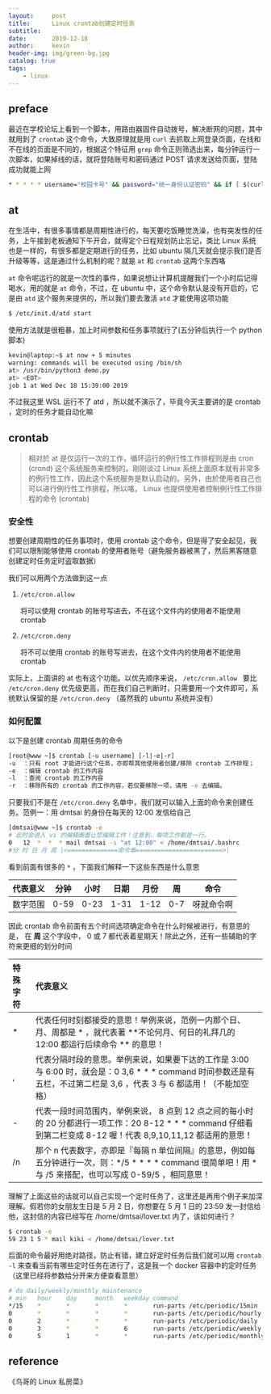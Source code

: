 ```yaml
---
layout:     post
title:      Linux crontab创建定时任务
subtitle:   
date:       2019-12-18
author:     kevin
header-img: img/green-bg.jpg
catalog: true
tags:
    - linux
---
```








## preface 



最近在学校论坛上看到一个脚本，用路由器固件自动拨号，解决断网的问题，其中就用到了 `crontab` 这个命令，大致原理就是用 `curl` 去抓取上网登录页面，在线和不在线的页面是不同的，根据这个特征用 `grep` 命令正则筛选出来，每分钟运行一次脚本，如果掉线的话，就将登陆账号和密码通过 POST 请求发送给页面，登陆成功就能上网



```bash
* * * * * username="校园卡号" && password="统一身份认证密码" && if [ $(curl -k https://drcom.szu.edu.cn | grep -oE WebLoginID_1) != "WebLoginID_1" ]; then curl -k https://drcom.szu.edu.cn/a70.htm --data "DDDDD=$username&upass=$password&0MKKey=%B5%C7%A1%A1%C2%BC"; fi
```



## at



在生活中，有很多事情都是周期性进行的，每天要吃饭睡觉洗澡，也有突发性的任务，上午接到老板通知下午开会，就得定个日程规划防止忘记，类比 Linux 系统也是一样的，有很多都是定期进行的任务，比如 ubuntu 隔几天就会提示我们是否升级等等，这是通过什么机制的呢？就是 `at` 和 `crontab` 这两个东西咯



`at` 命令呢运行的就是一次性的事件，如果说想让计算机提醒我们一个小时后记得喝水，用的就是 `at` 命令，不过，在 ubuntu 中，这个命令默认是没有开启的，它是由 `atd` 这个服务来提供的，所以我们要去激活 `atd` 才能使用这项功能

```bash
$ /etc/init.d/atd start
```



使用方法就是很粗暴，加上时间参数和任务事项就行了(五分钟后执行一个 python 脚本)

```bash
kevin@laptop:~$ at now + 5 minutes
warning: commands will be executed using /bin/sh       
at> /usr/bin/python3 demo.py
at> <EOT>
job 1 at Wed Dec 18 15:39:00 2019 
```



不过我这里 WSL 运行不了 atd ，所以就不演示了，毕竟今天主要讲的是 crontab ，定时的任务才能自动化嘛



## crontab



>  相对於 at 是仅运行一次的工作，循环运行的例行性工作排程则是由 cron (crond) 这个系统服务来控制的。刚刚谈过 Linux 系统上面原本就有非常多的例行性工作，因此这个系统服务是默认启动的。另外，由於使用者自己也可以进行例行性工作排程，所以咯， Linux 也提供使用者控制例行性工作排程的命令 (crontab)



### 安全性



想要创建周期性的任务事项时，使用 crontab 这个命令，但是得了安全起见，我们可以限制能够使用 crontab 的使用者账号（避免服务器被黑了，然后黑客随意创建定时任务定时盗取数据）



我们可以用两个方法做到这一点

1. `/etc/cron.allow `

   将可以使用 crontab 的账号写进去，不在这个文件内的使用者不能使用 crontab

2. `/etc/cron.deny`

   将不可以使用 crontab 的账号写进去，在这个文件内的使用者不能使用 crontab

实际上，上面讲的 at 也有这个功能。以优先顺序来说， `/etc/cron.allow ` 要比 `/etc/cron.deny` 优先级更高，而在我们自己判断时，只需要用一个文件即可，系统默认保留的是 `/etc/cron.deny` （虽然我的 ubuntu 系统并没有）



### 如何配置



以下是创建 crontab 周期任务的命令

```bash
[root@www ~]$ crontab [-u username] [-l|-e|-r]
-u  ：只有 root 才能进行这个任务，亦即帮其他使用者创建/移除 crontab 工作排程；
-e  ：编辑 crontab 的工作内容
-l  ：查阅 crontab 的工作内容
-r  ：移除所有的 crontab 的工作内容，若仅要移除一项，请用 -e 去编辑。
```



只要我们不是在 `/etc/cron.deny` 名单中，我们就可以输入上面的命令来创建任务。范例一：用 dmtsai 的身份在每天的 12:00 发信给自己

```bash
[dmtsai@www ~]$ crontab -e
# 此时会进入 vi 的编辑画面让您编辑工作！注意到，每项工作都是一行。
0   12  *  *  * mail dmtsai -s "at 12:00" < /home/dmtsai/.bashrc
#分 时 日 月 周 |<==============命令串========================>|
```



看到前面有很多的 `*` ，下面我们解释一下这些东西是什么意思



| 代表意义 | 分钟 | 小时 | 日期 | 月份 | 周   | 命令       |
| -------- | ---- | ---- | ---- | ---- | ---- | ---------- |
| 数字范围 | 0-59 | 0-23 | 1-31 | 1-12 | 0-7  | 呀就命令啊 |



因此 crontab 命令前面有五个时间选项确定命令在什么时候被进行，有意思的是， 在 **周** 这个字段中， 0 或 7 都代表着星期天！除此之外，还有一些辅助的字符来更细的划分时间

| 特殊字符 | 代表意义                                                     |
| :------- | :----------------------------------------------------------- |
| *        | 代表任何时刻都接受的意思！举例来说，范例一内那个日、月、周都是 * ，就代表著 **不论何月、何日的礼拜几的 12:00 都运行后续命令 ** 的意思！ |
| ,        | 代表分隔时段的意思。举例来说，如果要下达的工作是 3:00 与 6:00 时，就会是：0 3,6 * * * command 时间参数还是有五栏，不过第二栏是 3,6 ，代表 3 与 6 都适用！（不能加空格） |
| -        | 代表一段时间范围内，举例来说， 8 点到 12 点之间的每小时的 20 分都进行一项工作：20 8-12 * * * command 仔细看到第二栏变成 8-12 喔！代表 8,9,10,11,12 都适用的意思！ |
| /n       | 那个 n 代表数字，亦即是『每隔 n 单位间隔』的意思，例如每五分钟进行一次，则：*/5 * * * * command 很简单吧！用 * 与 /5 来搭配，也可以写成 0-59/5 ，相同意思！ |



理解了上面这些的话就可以自己实现一个定时任务了，这里还是再用个例子来加深理解。假若你的女朋友生日是 5 月 2 日，你想要在 5 月 1 日的 23:59 发一封信给他，这封信的内容已经写在 /home/dmtsai/lover.txt 内了，该如何进行？

```bash
$ crontab -e
59 23 1 5 * mail kiki < /home/dmtsai/lover.txt
```



后面的命令最好用绝对路径，防止有错，建立好定时任务后我们就可以用 `crontab -l` 来查看当前有哪些定时任务在进行了，这是我一个 docker 容器中的定时任务（这里已经将参数给分开来方便查看意思）



```bash
# do daily/weekly/monthly maintenance
# min   hour    day     month   weekday command
*/15    *       *       *       *       run-parts /etc/periodic/15min
0       *       *       *       *       run-parts /etc/periodic/hourly
0       2       *       *       *       run-parts /etc/periodic/daily
0       3       *       *       6       run-parts /etc/periodic/weekly
0       5       1       *       *       run-parts /etc/periodic/monthly
```



## reference

《鸟哥的 Linux 私房菜》